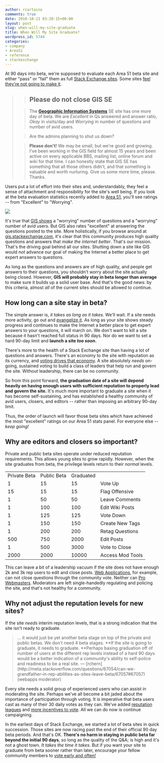 ```yaml
---
author: rcartaino
comments: true
date: 2010-10-21 03:20:15+00:00
layout: post
slug: when-will-my-site-graduate
title: When Will My Site Graduate?
wordpress_id: 5744
categories:
- company
- Area51
- reference
- stackexchange
---
```


At 90 days into beta, we're supposed to evaluate each Area 51 beta site and either "pass" or "fail" them as full [Stack Exchange sites](http://stackexchange.com/sites). Some sites [feel they're not going to make it](http://meta.stackoverflow.com/questions/68079/please-do-not-close-gis-se).



<blockquote>

> 
> ## Please do not close GIS SE
> 
> 


> 
> The **[Geographic Information Systems](http://area51.stackexchange.com/proposals/1425/geographic-information-systems)** SE site has one more day of beta. We are _Excellent_ in Qs answered and answer ratio, _Okay_ in visits/day and _Worrying_ in number of questions and number of avid users. 
> 
> 
 

> 
> Are the admins planning to shut us down?
> 
> 
 

> 
> **Please don't!** We may be small, but we're good and growing. I've been working in the GIS field for almost 15 years and been active on every applicable BBS, mailing list, online forum and wiki for that time. I can honestly state that GIS SE has something that all those others didn't, and that something is valuable and worth nurturing. Give us some more time, please. Thanks.
> 
> 
</blockquote>



Users put a lot of effort into their sites and, understandably, they feel a sense of attachment and responsibility for the site's well being. If you look at the beta evaluation statistics recently added to [Area 51](http://area51.stackexchange.com/), you'll see ratings -- from "Excellent" to "Worrying".

[![](/blog/images/2010-10-21-when-will-my-site-graduate/screenshot-19.png)](http://area51.stackexchange.com/proposals/1425/geographic-information-systems)

It's true that [GIS shows](http://gis.stackexchange.com) a "worrying" number of questions and a "worrying" number of avid users. But GIS also rates "excellent" at answering the questions posted to the site. More holistically, if you browse around at [gis.stackexchange.com](http://gis.stackexchange.com), it's clear that this community produces high quality questions and answers that _make the internet better_. That's our mission. That's the driving goal behind all our sites. Shutting down a site like GIS would _not_ advance our goal of making the Internet a better place to get expert answers to questions.

As long as the questions and answers are of high quality, and people get answers to their questions, you shouldn't worry about the site actually being closed. However, **GIS will probably stay in beta longer than average** to make sure it builds up a solid user base. And that's the good news: by this criteria, almost _all_ of the current sites should be allowed to continue.



## How long can a site stay in beta?



The simple answer is, _it takes as long as it takes._ We'll wait.  If a site needs more activity, go out and [evangelize it](http://blog.stackoverflow.com/2010/08/a-recipe-to-promote-your-site/). As long as your site shows steady progress and continues to make the Internet a better place to get expert answers to your questions, it will march on. We don't want to kill a site because it hasn't reached full status in 90 days. Nor do we want to set a hard 90-day limit and **launch a site _too soon_.**

There's more to the health of a Stack Exchange site than having a lot of questions and answers. There's an economy to the site with reputation as its currency, and [voting drives that economy](http://blog.stackoverflow.com/2010/10/vote-early-vote-often/). A site absolutely _needs_ on-going, sustained voting to build a class of leaders that help run and govern the site. Without leadership, there can be no community.

So from this point forward, **the graduation date of a site will depend heavily on having enough users with sufficient reputation to properly lead and govern the site.**  It's much more important to graduate a site when it has become self-sustaining, and has established a healthy community of avid users, closers, and editors -- rather than imposing an arbitrary 90-day limit.

Thus, the order of launch will favor those beta sites which have achieved the most "excellent" ratings on our Area 51 stats panel. For everyone else -- _keep going!_



## Why are editors and closers so important?



Private and public beta sites operate under reduced reputation requirements. This allows young sites to grow rapidly. However, when the site graduates from beta, the privilege levels return to their _normal_ levels.

<table cellpadding="2" width="600" cellspacing="2" >
<tr >

<td >Private  
Beta
</td>

<td >Public  
Beta
</td>

<td >Graduated
</td>

<td >
</td>
</tr>
<tr >

<td >1
</td>

<td >15
</td>

<td >15
</td>

<td >Vote Up
</td>
</tr>
<tr >

<td >15
</td>

<td >15
</td>

<td >15
</td>

<td >Flag Offensive
</td>
</tr>
<tr >

<td >1
</td>

<td >50
</td>

<td >50
</td>

<td >Leave Comments
</td>
</tr>
<tr >

<td >1
</td>

<td >100
</td>

<td >100
</td>

<td >Edit Wiki Posts
</td>
</tr>
<tr >

<td >1
</td>

<td >125
</td>

<td >125
</td>

<td >Vote Down
</td>
</tr>
<tr >

<td >1
</td>

<td >150
</td>

<td >150
</td>

<td >Create New Tags
</td>
</tr>
<tr >

<td >1
</td>

<td >200
</td>

<td >200
</td>

<td >Retag Questions
</td>
</tr>
<tr >

<td >500
</td>

<td >750
</td>

<td >2000
</td>

<td >Edit Posts
</td>
</tr>
<tr >

<td >1
</td>

<td >500
</td>

<td >3000
</td>

<td >Vote to Close
</td>
</tr>
<tr >

<td >2000
</td>

<td >2000
</td>

<td >10000
</td>

<td >Access Mod Tools
</td>
</tr>
</table>

This can leave a bit of a leadership vacuum if the site does not have enough 2k and 3k rep users to edit and close posts. [Web Applications](http://webapps.stackexchange.com/), for example, can not close questions through the community vote. Neither can [Pro Webmasters](http://webmasters.stackexchange.com/). Moderators are left single-handedly regulating and policing the site, and that's not healthy for a community.



## Why not adjust the reputation levels for new sites?



If the site _needs_ interim reputation levels, that is a strong indication that the site isn't ready to graduate.



<blockquote>... it would just be yet another beta stage on top of the private and public betas. We don't need 4 beta stages. **If the site is going to graduate, it needs to graduate. **Perhaps basing graduation off of number of users at the different rep levels instead of a hard 90 days would be a better indication of a community's ability to self-police and readiness to be a real site. — [rchern](http://meta.stackoverflow.com/questions/67054/can-we-grandfather-in-rep-abilities-as-sites-leave-beta/67057#67057) (webapps moderator)</blockquote>



Every site needs a solid group of experienced users who can assist in moderating the site. Perhaps we've all become a bit jaded about the importance of participation through voting. It is imperative that beta users cast as many of their 30 daily votes as they can. We've added [reputation leagues](http://stackexchange.com/leagues) and [more incentives to vote](http://blog.stackoverflow.com/2010/10/vote-early-vote-often/). All we can do now is continue campaigning. 

In the earliest days of Stack Exchange, we started a lot of beta sites in quick succession. Those sites are now racing past the end of their official 90 day beta periods. And that's OK. **There's no harm in staying in public beta far beyond the initial 90 days**, so long as the quality of the Q&A; is high and it's not a ghost town. _It takes the time it takes._ But if you want your site to graduate from beta sooner rather than later, encourage your fellow community members to [vote early and often!](http://blog.stackoverflow.com/2010/10/vote-early-vote-often/)
